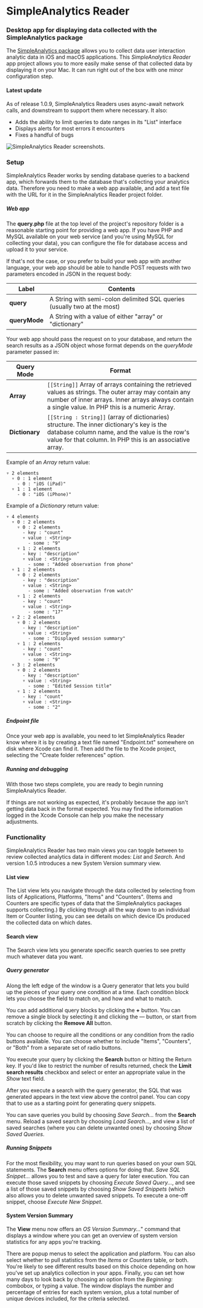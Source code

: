 # SimpleAnalytics Reader

### Desktop app for displaying data collected with the SimpleAnalytics package

The [SimpleAnalytics package](https://github.com/dennisbirch/simple-analytics) allows you to collect data user interaction analytic data in iOS and macOS applications. This _SimpleAnalytics Reader_ app project allows you to more easily make sense of that collected data by displaying it on your Mac. It can run right out of the box with one minor configuration step.

#### Latest update
As of release 1.0.9, SimpleAnalytics Readers uses async-await network calls, and downstream to support them where necessary. It also:

* Adds the ability to limit queries to date ranges in its "List" interface
* Displays alerts for most errors it encounters
* Fixes a handful of bugs

![SimpleAnalytics Reader screenshots.](https://github.com/dennisbirch/simple-analytics/blob/master/images/simpleanalytics-reader.png)

### Setup
SimpleAnalytics Reader works by sending database queries to a backend app, which forwards them to the database that's collecting your analytics data. Therefore you need to make a web app available, and add a text file with the URL for it in the SimpleAnalytics Reader project folder.

##### Web app
The __query.php__ file at the top level of the project's repository folder is a reasonable starting point for providing a web app. If you have PHP and MySQL available on your web service (and you're using MySQL for collecting your data), you can configure the file for database access and upload it to your service. 

If that's not the case, or you prefer to build your web app with another language, your web app should be able to handle POST requests with two parameters encoded in JSON in the request body: 

|Label         | Contents                                                                                                      |
|------------- | --------------------------------                                                                              |
| __query__     | A String with semi-colon delimited SQL queries (usually two at the most)                                                   |
| __queryMode__ | A String with a value of either "array" or "dictionary"

Your web app should pass the request on to your database, and return the search results as a JSON object whose format depends on the _queryMode_ parameter passed in:

|Query Mode         | Format                                                                                                      |
|------------- | --------------------------------                                                                              |
| __Array__ |`[[String]]` Array of arrays containing the retrieved values as strings. The outer array may contain any number of inner arrays. Inner arrays always contain a single value. In PHP this is a numeric Array. 
| __Dictionary__     |`[[String : String]]` (array of dictionaries) structure. The inner dictionary's key is the database column name, and the value is the row's value for that column. In PHP this is an associative array.

Example of an _Array_ return value: 

```
▿ 2 elements
  ▿ 0 : 1 element
    - 0 : "iOS (iPad)"
  ▿ 1 : 1 element
    - 0 : "iOS (iPhone)"
```

Example of a _Dictionary_ return value:

```
▿ 4 elements
  ▿ 0 : 2 elements
    ▿ 0 : 2 elements
      - key : "count"
      ▿ value : <String>
        - some : "9"
    ▿ 1 : 2 elements
      - key : "description"
      ▿ value : <String>
        - some : "Added observation from phone"
  ▿ 1 : 2 elements
    ▿ 0 : 2 elements
      - key : "description"
      ▿ value : <String>
        - some : "Added observation from watch"
    ▿ 1 : 2 elements
      - key : "count"
      ▿ value : <String>
        - some : "17"
  ▿ 2 : 2 elements
    ▿ 0 : 2 elements
      - key : "description"
      ▿ value : <String>
        - some : "Displayed session summary"
    ▿ 1 : 2 elements
      - key : "count"
      ▿ value : <String>
        - some : "9"
  ▿ 3 : 2 elements
    ▿ 0 : 2 elements
      - key : "description"
      ▿ value : <String>
        - some : "Edited Session title"
    ▿ 1 : 2 elements
      - key : "count"
      ▿ value : <String>
        - some : "2"
```

##### Endpoint file
Once your web app is available, you need to let SimpleAnalytics Reader know where it is by creating a text file named "Endpoint.txt" somewhere on disk where Xcode can find it. Then add the file to the Xcode project, selecting the "Create folder references" option.

##### Running and debugging
With those two steps complete, you are ready to begin running SimpleAnalytics Reader.

If things are not working as expected, it's probably because the app isn't getting data back in the format expected. You may find the information logged in the Xcode Console can help you make the necessary adjustments.

### Functionality
SimpleAnalytics Reader has two main views you can toggle between to review collected analytics data in different modes: _List_ and _Search_. And version 1.0.5 introduces a new System Version summary view.

#### List view
The List view lets you navigate through the data collected by selecting from lists of Applications, Platforms, "Items" and "Counters". (Items and Counters are specific types of data that the SimpleAnalytics packages supports collecting.) By clicking through all the way down to an individual Item or Counter listing, you can see details on which device IDs produced the collected data on which dates.

#### Search view
The Search view lets you generate specific search queries to see pretty much whatever data you want.

##### Query generator
Along the left edge of the window is a Query generator that lets you build up the pieces of your query one condition at a time. Each condition block lets you choose the field to match on, and how and what to match. 

You can add additional query blocks by clicking the __+__ button. You can remove a single block by selecting it and clicking the _—_ button, or start from scratch by clicking the __Remove All__ button.

You can choose to require all the conditions or any condition from the radio buttons available. You can choose whether to include "Items", "Counters", or "Both" from a separate set of radio buttons.

You execute your query by clicking the __Search__ button or hitting the Return key. If you'd like to restrict the number of results returned, check the __Limit search results__ checkbox and select or enter an appropriate value in the _Show_ text field.

After you execute a search with the query generator, the SQL that was generated appears in the text view above the control panel. You can copy that to use as a starting point for generating query snippets.

You can save queries you build by choosing _Save Search..._ from the __Search__ menu. Reload a saved search by choosing _Load Search..._, and view a list of saved searches (where you can delete unwanted ones) by choosing _Show Saved Queries_.

##### Running Snippets
For the most flexibility, you may want to run queries based on your own SQL statements. The __Search__ menu offers options for doing that. _Save SQL Snippet..._ allows you to test and save a query for later execution. You can execute those saved snippets by choosing _Execute Saved Query..._, and see a list of those saved snippets by choosing _Show Saved Snippets_ (which also allows you to delete unwanted saved snippets. To execute a one-off snippet, choose _Execute New Snippet_.

#### System Version Summary 
The __View__ menu now offers an _OS Version Summary..._" command that displays a window where you can get an overview of system version statistics for any apps you're tracking. 

There are popup menus to select the application and platform. You can also select whether to pull statistics from the _Items_ or _Counters_ table, or both. You're likely to see different results based on this choice depending on how you've set up analytics collection in your apps. Finally, you can set how many days to look back by choosing an option from the _Beginning:_ combobox, or typing a value. The window displays the number and percentage of entries for each system version, plus a total number of unique devices included, for the criteria selected.